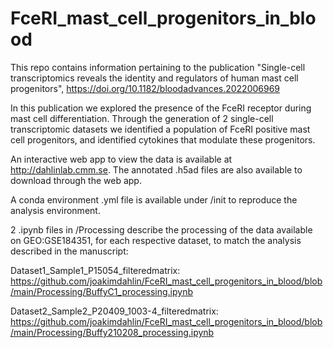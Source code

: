 # FceRI_mast_cell_progenitors_in_blood

This repo contains information pertaining to the publication "Single-cell transcriptomics reveals the identity and regulators of human mast cell progenitors", https://doi.org/10.1182/bloodadvances.2022006969

In this publication we explored the presence of the FceRI receptor during mast cell differentiation. Through the generation of 2 single-cell transcriptomic datasets we identified a population of FceRI positive mast cell progenitors, and identified cytokines that modulate these progenitors.

An interactive web app to view the data is available at http://dahlinlab.cmm.se. The annotated .h5ad files are also available to download through the web app.

A conda environment .yml file is available under /init to reproduce the analysis environment.

2 .ipynb files in /Processing describe the processing of the data available on GEO:GSE184351, for each respective dataset, to match the analysis described in the manuscript:

Dataset1_Sample1_P15054_filteredmatrix: https://github.com/joakimdahlin/FceRI_mast_cell_progenitors_in_blood/blob/main/Processing/BuffyC1_processing.ipynb

Dataset2_Sample2_P20409_1003-4_filteredmatrix: https://github.com/joakimdahlin/FceRI_mast_cell_progenitors_in_blood/blob/main/Processing/Buffy210208_processing.ipynb

